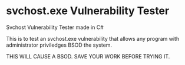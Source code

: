 # svchost.exe Vulnerability Tester
Svchost Vulnerability Tester made in C#

This is to test an svchost.exe vulnerability that allows any program with administrator priviledges BSOD the system.

THIS WILL CAUSE A BSOD. SAVE YOUR WORK BEFORE TRYING IT.
